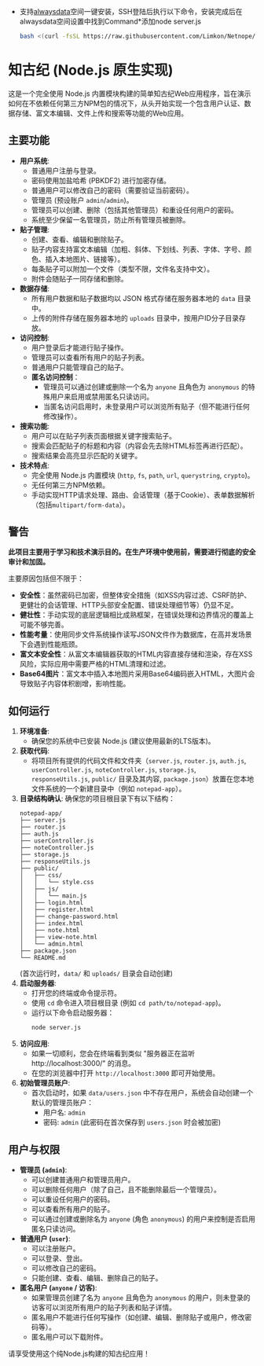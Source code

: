 - 支持[alwaysdata](https://www.alwaysdata.com/en/)空间一键安装，SSH登陆后执行以下命令，安装完成后在alwaysdata空间设置中找到Command*添加node server.js
     ```bash
     bash <(curl -fsSL https://raw.githubusercontent.com/Limkon/Netnope/master/setup.sh)
     ```

# 知古纪 (Node.js 原生实现)

这是一个完全使用 Node.js 内置模块构建的简单知古纪Web应用程序，旨在演示如何在不依赖任何第三方NPM包的情况下，从头开始实现一个包含用户认证、数据存储、富文本编辑、文件上传和搜索等功能的Web应用。

## 主要功能

* **用户系统**:
    * 普通用户注册与登录。
    * 密码使用加盐哈希 (PBKDF2) 进行加密存储。
    * 普通用户可以修改自己的密码（需要验证当前密码）。
    * 管理员 (预设账户 `admin`/`admin`)。
    * 管理员可以创建、删除（包括其他管理员）和重设任何用户的密码。
    * 系统至少保留一名管理员，防止所有管理员被删除。
* **贴子管理**:
    * 创建、查看、编辑和删除贴子。
    * 贴子内容支持富文本编辑（加粗、斜体、下划线、列表、字体、字号、颜色、插入本地图片、链接等）。
    * 每条贴子可以附加一个文件（类型不限，文件名支持中文）。
    * 附件会随贴子一同存储和删除。
* **数据存储**:
    * 所有用户数据和贴子数据均以 JSON 格式存储在服务器本地的 `data` 目录中。
    * 上传的附件存储在服务器本地的 `uploads` 目录中，按用户ID分子目录存放。
* **访问控制**:
    * 用户登录后才能进行贴子操作。
    * 管理员可以查看所有用户的贴子列表。
    * 普通用户只能管理自己的贴子。
    * **匿名访问控制**：
        * 管理员可以通过创建或删除一个名为 `anyone` 且角色为 `anonymous` 的特殊用户来启用或禁用匿名只读访问。
        * 当匿名访问启用时，未登录用户可以浏览所有贴子（但不能进行任何修改操作）。
* **搜索功能**:
    * 用户可以在贴子列表页面根据关键字搜索贴子。
    * 搜索会匹配贴子的标题和内容（内容会先去除HTML标签再进行匹配）。
    * 搜索结果会高亮显示匹配的关键字。
* **技术特点**:
    * 完全使用 Node.js 内置模块 (`http`, `fs`, `path`, `url`, `querystring`, `crypto`)。
    * 无任何第三方NPM依赖。
    * 手动实现HTTP请求处理、路由、会话管理（基于Cookie）、表单数据解析（包括`multipart/form-data`）。

## 警告

**此项目主要用于学习和技术演示目的。在生产环境中使用前，需要进行彻底的安全审计和加固。**

主要原因包括但不限于：
* **安全性**：虽然密码已加密，但整体安全措施（如XSS内容过滤、CSRF防护、更健壮的会话管理、HTTP头部安全配置、错误处理细节等）仍显不足。
* **健壮性**：手动实现的底层逻辑相比成熟框架，在错误处理和边界情况的覆盖上可能不够完善。
* **性能考量**：使用同步文件系统操作读写JSON文件作为数据库，在高并发场景下会遇到性能瓶颈。
* **富文本安全性**：从富文本编辑器获取的HTML内容直接存储和渲染，存在XSS风险，实际应用中需要严格的HTML清理和过滤。
* **Base64图片**：富文本中插入本地图片采用Base64编码嵌入HTML，大图片会导致贴子内容体积剧增，影响性能。

## 如何运行

1.  **环境准备**:
    * 确保您的系统中已安装 Node.js (建议使用最新的LTS版本)。
2.  **获取代码**:
    * 将项目所有提供的代码文件和文件夹（`server.js`, `router.js`, `auth.js`, `userController.js`, `noteController.js`, `storage.js`, `responseUtils.js`, `public/` 目录及其内容, `package.json`）放置在您本地文件系统的一个新建目录中（例如 `notepad-app`）。
3.  **目录结构确认**:
    确保您的项目根目录下有以下结构：
    ```
    notepad-app/
    ├── server.js
    ├── router.js
    ├── auth.js
    ├── userController.js
    ├── noteController.js
    ├── storage.js
    ├── responseUtils.js
    ├── public/
    │   ├── css/
    │   │   └── style.css
    │   ├── js/
    │   │   └── main.js
    │   ├── login.html
    │   ├── register.html
    │   ├── change-password.html
    │   ├── index.html
    │   ├── note.html
    │   ├── view-note.html
    │   └── admin.html
    ├── package.json
    └── README.md 
    ```
    (首次运行时，`data/` 和 `uploads/` 目录会自动创建)
4.  **启动服务器**:
    * 打开您的终端或命令提示符。
    * 使用 `cd` 命令进入项目根目录 (例如 `cd path/to/notepad-app`)。
    * 运行以下命令启动服务器：
        ```bash
        node server.js
        ```
5.  **访问应用**:
    * 如果一切顺利，您会在终端看到类似 "服务器正在监听 http://localhost:3000/" 的消息。
    * 在您的浏览器中打开 `http://localhost:3000` 即可开始使用。
6.  **初始管理员账户**:
    * 首次启动时，如果 `data/users.json` 中不存在用户，系统会自动创建一个默认的管理员账户：
        * 用户名: `admin`
        * 密码: `admin` (此密码在首次保存到 `users.json` 时会被加密)

## 用户与权限

* **管理员 (`admin`)**:
    * 可以创建普通用户和管理员用户。
    * 可以删除任何用户（除了自己，且不能删除最后一个管理员）。
    * 可以重设任何用户的密码。
    * 可以查看所有用户的贴子。
    * 可以通过创建或删除名为 `anyone` (角色 `anonymous`) 的用户来控制是否启用匿名只读访问。
* **普通用户 (`user`)**:
    * 可以注册账户。
    * 可以登录、登出。
    * 可以修改自己的密码。
    * 只能创建、查看、编辑、删除自己的贴子。
* **匿名用户 (`anyone` / 访客)**:
    * 如果管理员创建了名为 `anyone` 且角色为 `anonymous` 的用户，则未登录的访客可以浏览所有用户的贴子列表和贴子详情。
    * 匿名用户不能进行任何写操作（如创建、编辑、删除贴子或用户，修改密码等）。
    * 匿名用户可以下载附件。

请享受使用这个纯Node.js构建的知古纪应用！
